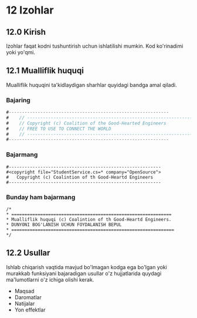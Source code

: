 # 12 Izohlar
## 12.0 Kirish
Izohlar faqat kodni tushuntirish uchun ishlatilishi mumkin. Kod ko'rinadimi yoki yo'qmi.
## 12.1 Mualliflik huquqi
Mualliflik huquqini ta'kidlaydigan sharhlar quyidagi bandga amal qiladi.
### Bajaring
```csharp
#-------------------------------------------------------------
#    // ---------------------------------------------------------------
#    // Copyright (c) Coalition of the Good-Hearted Engineers
#    // FREE TO USE TO CONNECT THE WORLD
#    // ---------------------------------------------------------------
#-------------------------------------------------------------
```
### Bajarmang
```
#----------------------------------------------------------
#<copyright file="StudentService.cs=* company="OpenSource">
#	Copyright (c) Coalintion of th Good-Heartd Engineers
#----------------------------------------------------------
```


### Bunday ham bajarmang
```
/* 
* =============================================================
* Mualliflik huquqi (c) Coalintion of th Good-Heartd Engineers.
* DUNYONI BOG'LANISH UCHUN FOYDALANISH BEPUL
* ==============================================================
*/
```
## 12.2 Usullar
Ishlab chiqarish vaqtida mavjud bo'lmagan kodga ega bo'lgan yoki murakkab funksiyani bajaradigan usullar o'z hujjatlarida quydagi ma'lumotlarni o'z ichiga olishi kerak.
- Maqsad 
- Daromatlar 
- Natijalar 
- Yon effektlar			
